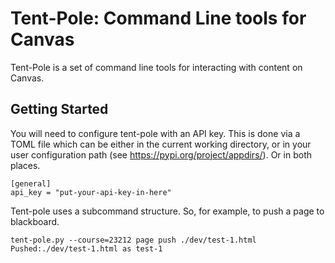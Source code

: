 Tent-Pole: Command Line tools for Canvas
========================================

Tent-Pole is a set of command line tools for interacting with content
on Canvas.


Getting Started
---------------

You will need to configure tent-pole with an API key. This is done via
a TOML file which can be either in the current working directory, or
in your user configuration path (see
https://pypi.org/project/appdirs/). Or in both places.

```
[general]
api_key = "put-your-api-key-in-here"
```


Tent-pole uses a subcommand structure. So, for example, to push a page
to blackboard.

```
tent-pole.py --course=23212 page push ./dev/test-1.html
Pushed:./dev/test-1.html as test-1
```
